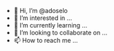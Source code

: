 - 👋 Hi, I’m @adoselo
- 👀 I’m interested in ...
- 🌱 I’m currently learning ...
- 💞️ I’m looking to collaborate on ...
- 📫 How to reach me ...

<!---
adoselo/adoselo is a ✨ special ✨ repository because its `README.md` (this file) appears on your GitHub profile.
You can click the Preview link to take a look at your changes.
--->
